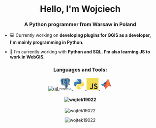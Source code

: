 <h1 align="center">Hello, I'm Wojciech</h1>
<h3 align="center">A Python programmer from Warsaw in Poland</h3>

- 💻 Currently working on **developing plugins for QGIS as a developer, I'm mainly programming in Python.**

- 📩 I’m currently working with **Python and SQL. I'm also learning JS to work in WebGIS.**


<h3 align="center">Languages and Tools:</h3>
<p align="center"> <a href="https://git-scm.com/" target="_blank" rel="noreferrer"> <img src="https://www.vectorlogo.zone/logos/git-scm/git-scm-icon.svg" alt="git" width="40" height="40"/> </a> <a href="https://www.postgresql.org" target="_blank" rel="noreferrer"> <img src="https://raw.githubusercontent.com/devicons/devicon/master/icons/postgresql/postgresql-original-wordmark.svg" alt="postgresql" width="40" height="40"/> </a> <a href="https://www.python.org" target="_blank" rel="noreferrer"> <img src="https://raw.githubusercontent.com/devicons/devicon/master/icons/python/python-original.svg" alt="python" width="40" height="40"/> </a> </a> <a href="https://www.python.org" target="_blank" rel="noreferrer"> <img src="https://raw.githubusercontent.com/devicons/devicon/master/icons/javascript/javascript-original.svg" alt="JS" width="40" height="40"/> </a> </a> <a href="https://www.python.org" target="_blank" rel="noreferrer"> <img src="https://raw.githubusercontent.com/devicons/devicon/master/icons/matlab/matlab-original.svg" alt="JS" width="40" height="40"/> </a></p>

<h4 align="center"><p><img src="https://github-readme-stats.vercel.app/api/top-langs?username=wojtek19022&show_icons=true&locale=en&layout=compact&theme=transparent" alt="wojtek19022" width="700" height="80" /></p></h4>

<p align="center"><img src="https://github-readme-streak-stats.herokuapp.com/?user=wojtek19022&theme=transparent" alt="wojtek19022"width="900" height="90" /></p>
<p align="center"><img src="https://github-readme-stats.vercel.app/api?username=wojtek19022&show_icons=true&locale=en&theme=transparent" alt="wojtek19022" width="900" height="90" /></p>
 
